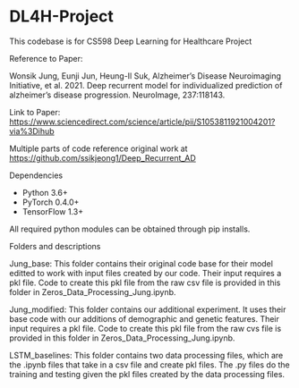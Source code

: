 # DL4H-Project
 
This codebase is for CS598 Deep Learning for Healthcare Project

Reference to Paper:

Wonsik Jung, Eunji Jun, Heung-Il Suk, Alzheimer’s Disease Neuroimaging Initiative, et al. 2021. Deep recurrent model for individualized prediction of alzheimer’s disease progression. NeuroImage, 237:118143.

Link to Paper:
https://www.sciencedirect.com/science/article/pii/S1053811921004201?via%3Dihub 

Multiple parts of code reference original work at https://github.com/ssikjeong1/Deep_Recurrent_AD

Dependencies

* Python 3.6+
* PyTorch 0.4.0+
* TensorFlow 1.3+ 

All required python modules can be obtained through pip installs.

Folders and descriptions

Jung_base: This folder contains their original code base for their model editted to work with input files created by our code. Their input requires a pkl file. Code to create this pkl file from the raw csv file is provided in this folder in Zeros_Data_Processing_Jung.ipynb.   

Jung_modified: This folder contains our additional experiment. It uses their base code with our additions of demographic and genetic features. Their input requires a pkl file. Code to create this pkl file from the raw cvs file is provided in this folder in Zeros_Data_Processing_Jung.ipynb.  

LSTM_baselines: This folder contains two data processing files, which are the .ipynb files that take in a csv file and create pkl files. The .py files do the training and testing given the pkl files created by the data processing files. 

